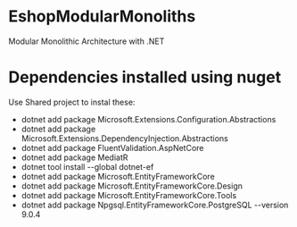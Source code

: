 # EshopModularMonoliths
Modular Monolithic Architecture with .NET

# Dependencies installed using nuget

Use Shared project to instal these:

- dotnet add package Microsoft.Extensions.Configuration.Abstractions
- dotnet add package Microsoft.Extensions.DependencyInjection.Abstractions
- dotnet add package FluentValidation.AspNetCore
- dotnet add package MediatR
- dotnet tool install --global dotnet-ef
- dotnet add package Microsoft.EntityFrameworkCore
- dotnet add package Microsoft.EntityFrameworkCore.Design
- dotnet add package Microsoft.EntityFrameworkCore.Tools
- dotnet add package Npgsql.EntityFrameworkCore.PostgreSQL --version 9.0.4